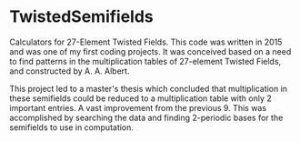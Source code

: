 # TwistedSemifields
Calculators for 27-Element Twisted Fields. This code was written in 2015 and was one of my first coding projects. It was conceived based on a need to find patterns in the multiplication tables of 27-element Twisted Fields, and constructed by A. A. Albert. 

This project led to a master's thesis which concluded that multiplication in these semifields could be reduced to a multiplication table with only 2 important entries. A vast improvement from the previous 9. This was accomplished by searching the data and finding 2-periodic bases for the semifields to use in computation.
